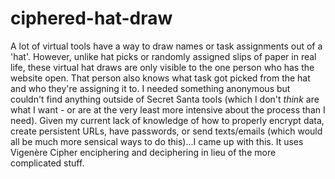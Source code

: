 # ciphered-hat-draw
A lot of virtual tools have a way to draw names or task assignments out of a 'hat'. However, unlike hat picks or randomly assigned slips of paper in real life, these virtual hat draws are only visible to the one person who has the website open. That person also knows what task got picked from the hat and who they're assigning it to. I needed something anonymous but couldn't find anything outside of Secret Santa tools (which I don't <i>think</i> are what I want - or are at the very least more intensive about the process than I need). Given my current lack of knowledge of how to properly encrypt data, create persistent URLs, have passwords, or send texts/emails (which would all be much more sensical ways to do this)...I came up with this. It uses Vigenère Cipher enciphering and deciphering in lieu of the more complicated stuff.
